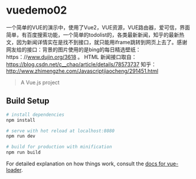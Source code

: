# vuedemo02
一个简单的VUE的演示中，使用了Vue2，VUE资源，VUE路由器，爱可信，界面简单，有百度搜索功能，一个简单的todolist的，各类最新新闻，知乎的最新热文，因为新闻详情实在是找不到接口，就只能用iframe跳转到网页上去了。感谢网友给的接口：背景的图片使用的是bing的每日精选壁纸：https：//www.dujin.org/3618 。 HTML 新闻接口取自：https://blog.csdn.net/c__chao/article/details/78573737 知乎：http://www.zhimengzhe.com/Javascriptjiaocheng/291451.html
> A Vue.js project

## Build Setup

``` bash
# install dependencies
npm install

# serve with hot reload at localhost:8080
npm run dev

# build for production with minification
npm run build
```

For detailed explanation on how things work, consult the [docs for vue-loader](http://vuejs.github.io/vue-loader).
